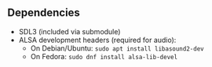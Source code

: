 ## Dependencies

- SDL3 (included via submodule)
- ALSA development headers (required for audio):
  - On Debian/Ubuntu: `sudo apt install libasound2-dev`
  - On Fedora: `sudo dnf install alsa-lib-devel`
